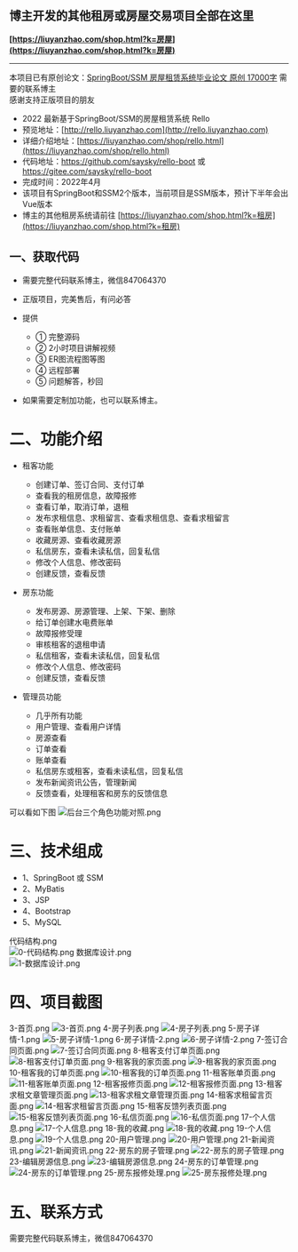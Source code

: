 ## 博主开发的其他租房或房屋交易项目全部在这里
**[https://liuyanzhao.com/shop.html?k=房屋](https://liuyanzhao.com/shop.html?k=房屋)**  
- -------------------------------------------------------------------------------
本项目已有原创论文：[SpringBoot/SSM 房屋租赁系统毕业论文 原创 17000字](https://liuyanzhao.com/shop/rent-paper.html) 需要的联系博主<br/>
感谢支持正版项目的朋友
- 2022 最新基于SpringBoot/SSM的房屋租赁系统 Rello
- 预览地址：[http://rello.liuyanzhao.com](http://rello.liuyanzhao.com)
- 详细介绍地址：[https://liuyanzhao.com/shop/rello.html](https://liuyanzhao.com/shop/rello.html)
- 代码地址：https://github.com/saysky/rello-boot 或 https://gitee.com/saysky/rello-boot
- 完成时间：2022年4月
- 该项目有SpringBoot和SSM2个版本，当前项目是SSM版本，预计下半年会出Vue版本
- 博主的其他租房系统请前往 [https://liuyanzhao.com/shop.html?k=租房](https://liuyanzhao.com/shop.html?k=租房)


## 一、获取代码
- 需要完整代码联系博主，微信847064370
- 正版项目，完美售后，有问必答
- 提供 
    - ① 完整源码 
    - ② 2小时项目讲解视频 
    - ③ ER图流程图等图 
    - ④ 远程部署 
    - ⑤ 问题解答，秒回

- 如果需要定制加功能，也可以联系博主。

# 二、功能介绍
- 租客功能
  - 创建订单、签订合同、支付订单
  - 查看我的租房信息，故障报修
  - 查看订单，取消订单，退租
  - 发布求租信息、求租留言、查看求租信息、查看求租留言
  - 查看账单信息、支付账单
  - 收藏房源、查看收藏房源
  - 私信房东，查看未读私信，回复私信
  - 修改个人信息、修改密码
  - 创建反馈，查看反馈

- 房东功能
  - 发布房源、房源管理、上架、下架、删除
  - 给订单创建水电费账单
  - 故障报修受理
  - 审核租客的退租申请
  - 私信租客，查看未读私信，回复私信
  - 修改个人信息、修改密码
  - 创建反馈，查看反馈

- 管理员功能
  - 几乎所有功能
  - 用户管理、查看用户详情
  - 房源查看
  - 订单查看
  - 账单查看
  - 私信房东或租客，查看未读私信，回复私信
  - 发布新闻资讯公告，管理新闻
  - 反馈查看，处理租客和房东的反馈信息

可以看如下图
![后台三个角色功能对照.png](img/2-后台三个角色功能对照.png)


# 三、技术组成
- 1、SpringBoot 或 SSM
- 2、MyBatis
- 3、JSP
- 4、Bootstrap
- 5、MySQL

代码结构.png <br/>
![0-代码结构.png](img/0-代码结构.png)
数据库设计.png <br/>
![1-数据库设计.png](img/1-数据库设计.png)


# 四、项目截图
3-首页.png
![3-首页.png](img/3-首页.png)
4-房子列表.png
![4-房子列表.png](img/4-房子列表.png)
5-房子详情-1.png
![5-房子详情-1.png](img/5-房子详情-1.png)
6-房子详情-2.png
![6-房子详情-2.png](img/6-房子详情-2.png)
7-签订合同页面.png
![7-签订合同页面.png](img/7-签订合同页面.png)
8-租客支付订单页面.png
![8-租客支付订单页面.png](img/8-租客支付订单页面.png)
9-租客我的家页面.png
![9-租客我的家页面.png](img/9-租客我的家页面.png)
10-租客我的订单页面.png
![10-租客我的订单页面.png](img/10-租客我的订单页面.png)
11-租客账单页面.png
![11-租客账单页面.png](img/11-租客账单页面.png)
12-租客报修页面.png
![12-租客报修页面.png](img/12-租客报修页面.png)
13-租客求租文章管理页面.png
![13-租客求租文章管理页面.png](img/13-租客求租文章管理页面.png)
14-租客求租留言页面.png
![14-租客求租留言页面.png](img/14-租客求租留言页面.png)
15-租客反馈列表页面.png
![15-租客反馈列表页面.png](img/15-租客反馈列表页面.png)
16-私信页面.png
![16-私信页面.png](img/16-私信页面.png)
17-个人信息.png
![17-个人信息.png](img/17-个人信息.png)
18-我的收藏.png
![18-我的收藏.png](img/18-我的收藏.png)
19-个人信息.png
![19-个人信息.png](img/19-个人信息.png)
20-用户管理.png
![20-用户管理.png](img/20-用户管理.png)
21-新闻资讯.png
![21-新闻资讯.png](img/21-新闻资讯.png)
22-房东的房子管理.png
![22-房东的房子管理.png](img/22-房东的房子管理.png)
23-编辑房源信息.png
![23-编辑房源信息.png](img/23-编辑房源信息.png)
24-房东的订单管理.png
![24-房东的订单管理.png](img/24-房东的订单管理.png)
25-房东报修处理.png
![25-房东报修处理.png](img/25-房东报修处理.png)

# 五、联系方式
需要完整代码联系博主，微信847064370


